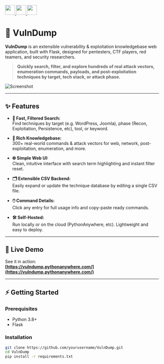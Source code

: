 <!-- Badges: bigger size, left aligned, only Flask, Web App, and Python -->
<a href="https://www.python.org/">
  <img src="https://img.shields.io/badge/Python-3.10%2B-blue?logo=python&logoColor=white&style=for-the-badge" height="32">
</a>
<a href="https://flask.palletsprojects.com/">
  <img src="https://img.shields.io/badge/Flask-web%20framework-grey?logo=flask&logoColor=white&style=for-the-badge" height="32">
</a>
<img src="https://img.shields.io/badge/WEB%20APP-black?style=for-the-badge" height="32">


# 🚩 VulnDump

**VulnDump** is an extensible vulnerability & exploitation knowledgebase web application, built with Flask, designed for pentesters, CTF players, red teamers, and security researchers.

> **Quickly search, filter, and explore hundreds of real attack vectors, enumeration commands, payloads, and post-exploitation techniques by target, tech stack, or attack phase.**

![Screenshot](https://i.ibb.co/S7Pcpvp7/Screenshot-2025-07-05-180150.png)

---

## ✨ Features

- **🔎 Fast, Filtered Search:**  
  Find techniques by target (e.g. WordPress, Joomla), phase (Recon, Exploitation, Persistence, etc), tool, or keyword.

- **📝 Rich Knowledgebase:**  
  300+ real-world commands & attack vectors for web, network, post-exploitation, enumeration, and more.

- **🌐 Simple Web UI:**  
  Clean, intuitive interface with search term highlighting and instant filter reset.

- **🗂️ Extensible CSV Backend:**  
  Easily expand or update the technique database by editing a single CSV file.

- **🖱️ Command Details:**  
  Click any entry for full usage info and copy-paste ready commands.

- **🛠️ Self-Hosted:**  
  Run locally or on the cloud (PythonAnywhere, etc). Lightweight and easy to deploy.

---

## 🚀 Live Demo

See it in action:  
**[https://vulndump.pythonanywhere.com/](https://vulndump.pythonanywhere.com/)**

---

## ⚡ Getting Started

### **Prerequisites**
- Python 3.8+  
- Flask

### **Installation**
```bash
git clone https://github.com/yourusername/VulnDump.git
cd VulnDump
pip install -r requirements.txt
